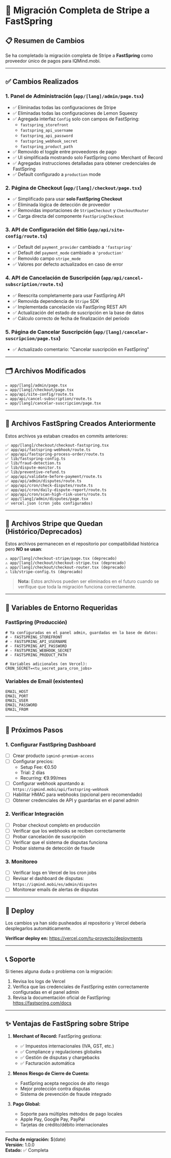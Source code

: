 # 🚀 Migración Completa de Stripe a FastSpring

## 📋 Resumen de Cambios

Se ha completado la migración completa de Stripe a **FastSpring** como proveedor único de pagos para IQMind.mobi.

---

## ✅ Cambios Realizados

### 1. **Panel de Administración** (`app/[lang]/admin/page.tsx`)
- ✅ Eliminadas todas las configuraciones de Stripe
- ✅ Eliminadas todas las configuraciones de Lemon Squeezy  
- ✅ Agregada interfaz `Config` solo con campos de FastSpring:
  - `fastspring_storefront`
  - `fastspring_api_username`
  - `fastspring_api_password`
  - `fastspring_webhook_secret`
  - `fastspring_product_path`
- ✅ Removido el toggle entre proveedores de pago
- ✅ UI simplificada mostrando solo FastSpring como Merchant of Record
- ✅ Agregadas instrucciones detalladas para obtener credenciales de FastSpring
- ✅ Default configurado a `production` mode

### 2. **Página de Checkout** (`app/[lang]/checkout/page.tsx`)
- ✅ Simplificado para usar **solo FastSpring Checkout**
- ✅ Eliminada lógica de detección de proveedor
- ✅ Removidas importaciones de `StripeCheckout` y `CheckoutRouter`
- ✅ Carga directa del componente `FastSpringCheckout`

### 3. **API de Configuración del Sitio** (`app/api/site-config/route.ts`)
- ✅ Default del `payment_provider` cambiado a `'fastspring'`
- ✅ Default del `payment_mode` cambiado a `'production'`
- ✅ Removido campo `stripe_mode`
- ✅ Valores por defecto actualizados en caso de error

### 4. **API de Cancelación de Suscripción** (`app/api/cancel-subscription/route.ts`)
- ✅ Reescrita completamente para usar FastSpring API
- ✅ Removida dependencia de `Stripe` SDK
- ✅ Implementada cancelación vía FastSpring REST API
- ✅ Actualización del estado de suscripción en la base de datos
- ✅ Cálculo correcto de fecha de finalización del período

### 5. **Página de Cancelar Suscripción** (`app/[lang]/cancelar-suscripcion/page.tsx`)
- ✅ Actualizado comentario: "Cancelar suscripción en FastSpring"

---

## 🗂️ Archivos Modificados

```
✏️ app/[lang]/admin/page.tsx
✏️ app/[lang]/checkout/page.tsx  
✏️ app/api/site-config/route.ts
✏️ app/api/cancel-subscription/route.ts
✏️ app/[lang]/cancelar-suscripcion/page.tsx
```

---

## 🔧 Archivos FastSpring Creados Anteriormente

Estos archivos ya estaban creados en commits anteriores:

```
✅ app/[lang]/checkout/checkout-fastspring.tsx
✅ app/api/fastspring-webhook/route.ts
✅ app/api/fastspring-process-order/route.ts
✅ lib/fastspring-config.ts
✅ lib/fraud-detection.ts
✅ lib/dispute-monitor.ts
✅ lib/preventive-refund.ts
✅ app/api/validate-before-payment/route.ts
✅ app/api/admin/disputes/route.ts
✅ app/api/cron/check-disputes/route.ts
✅ app/api/cron/daily-dispute-report/route.ts
✅ app/api/cron/scan-high-risk-users/route.ts
✅ app/[lang]/admin/disputes/page.tsx
✅ vercel.json (cron jobs configurados)
```

---

## 🔗 Archivos Stripe que Quedan (Histórico/Deprecados)

Estos archivos permanecen en el repositorio por compatibilidad histórica pero **NO se usan**:

```
⚠️ app/[lang]/checkout-stripe/page.tsx (deprecado)
⚠️ app/[lang]/checkout/checkout-stripe.tsx (deprecado)
⚠️ app/[lang]/checkout/checkout-router.tsx (deprecado)
⚠️ lib/stripe-config.ts (deprecado)
```

> **Nota:** Estos archivos pueden ser eliminados en el futuro cuando se verifique que toda la migración funciona correctamente.

---

## 📝 Variables de Entorno Requeridas

### FastSpring (Producción)
```env
# Ya configuradas en el panel admin, guardadas en la base de datos:
# - FASTSPRING_STOREFRONT
# - FASTSPRING_API_USERNAME  
# - FASTSPRING_API_PASSWORD
# - FASTSPRING_WEBHOOK_SECRET
# - FASTSPRING_PRODUCT_PATH

# Variables adicionales (en Vercel):
CRON_SECRET=<tu_secret_para_cron_jobs>
```

### Variables de Email (existentes)
```env
EMAIL_HOST
EMAIL_PORT
EMAIL_USER
EMAIL_PASSWORD
EMAIL_FROM
```

---

## 🎯 Próximos Pasos

### 1. Configurar FastSpring Dashboard
- [ ] Crear producto `iqmind-premium-access`
- [ ] Configurar precios:
  - Setup Fee: €0.50
  - Trial: 2 días
  - Recurring: €9.99/mes
- [ ] Configurar webhook apuntando a: `https://iqmind.mobi/api/fastspring-webhook`
- [ ] Habilitar HMAC para webhooks (opcional pero recomendado)
- [ ] Obtener credenciales de API y guardarlas en el panel admin

### 2. Verificar Integración
- [ ] Probar checkout completo en producción
- [ ] Verificar que los webhooks se reciben correctamente
- [ ] Probar cancelación de suscripción
- [ ] Verificar que el sistema de disputas funciona
- [ ] Probar sistema de detección de fraude

### 3. Monitoreo
- [ ] Verificar logs en Vercel de los cron jobs
- [ ] Revisar el dashboard de disputas: `https://iqmind.mobi/es/admin/disputes`
- [ ] Monitorear emails de alertas de disputas

---

## 🚀 Deploy

Los cambios ya han sido pusheados al repositorio y Vercel debería desplegarlos automáticamente.

**Verificar deploy en:** https://vercel.com/tu-proyecto/deployments

---

## 📞 Soporte

Si tienes alguna duda o problema con la migración:
1. Revisa los logs de Vercel
2. Verifica que las credenciales de FastSpring estén correctamente configuradas en el panel admin
3. Revisa la documentación oficial de FastSpring: https://fastspring.com/docs

---

## ✨ Ventajas de FastSpring sobre Stripe

1. **Merchant of Record:** FastSpring gestiona:
   - ✅ Impuestos internacionales (IVA, GST, etc.)
   - ✅ Compliance y regulaciones globales
   - ✅ Gestión de disputas y chargebacks
   - ✅ Facturación automática

2. **Menos Riesgo de Cierre de Cuenta:**
   - FastSpring acepta negocios de alto riesgo
   - Mejor protección contra disputas
   - Sistema de prevención de fraude integrado

3. **Pago Global:**
   - Soporte para múltiples métodos de pago locales
   - Apple Pay, Google Pay, PayPal
   - Tarjetas de crédito/débito internacionales

---

**Fecha de migración:** $(date)  
**Versión:** 1.0.0  
**Estado:** ✅ Completa

